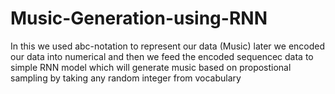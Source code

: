 # Music-Generation-using-RNN

In this we used abc-notation to represent our data (Music) later we encoded our data into numerical and then we feed the encoded sequencec data to simple RNN model
which will generate music based on propostional sampling by taking any random integer from vocabulary
